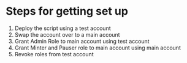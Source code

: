 # Steps for getting set up
1. Deploy the script using a test account
2. Swap the account over to a main account
3. Grant Admin Role to main account using test account
4. Grant Minter and Pauser role to main account using main account
5. Revoke roles from test account
